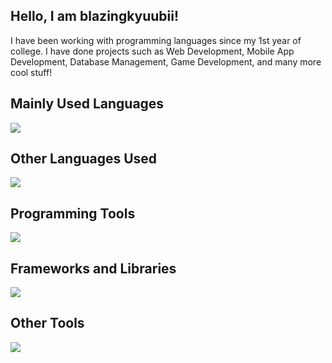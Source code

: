 <h2>Hello, I am blazingkyuubii!</h2>

<p>I have been working with programming languages since my 1st year of college. I have done projects such as Web Development, Mobile App Development, Database Management, Game Development, and many more cool stuff!</p>
<h2>Mainly Used Languages</h2>
<img src="https://skillicons.dev/icons?i=html,css,js,php" />
<h2>Other Languages Used</h2>
<img src="https://skillicons.dev/icons?i=cpp,cs,mysql,laravel,java,ts,r"/>
<h2>Programming Tools</h2>
<img src="https://skillicons.dev/icons?i=androidstudio,docker,git,netlify,postman,unity,vscode"/>
<h2>Frameworks and Libraries</h2>
<img src="https://skillicons.dev/icons?i=bootstrap,react"/>
<h2>Other Tools</h2>
<img src="https://skillicons.dev/icons?i=ps,figma"/>
